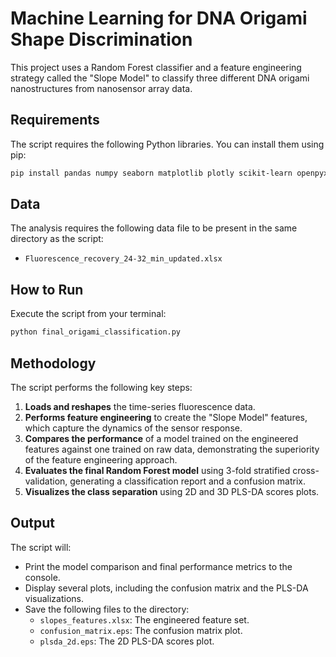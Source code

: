 # Machine Learning for DNA Origami Shape Discrimination

This project uses a Random Forest classifier and a feature engineering strategy called the "Slope Model" to classify three different DNA origami nanostructures from nanosensor array data.

## Requirements

The script requires the following Python libraries. You can install them using pip:
```bash
pip install pandas numpy seaborn matplotlib plotly scikit-learn openpyxl
```

## Data

The analysis requires the following data file to be present in the same directory as the script:
- `Fluorescence_recovery_24-32_min_updated.xlsx`

## How to Run

Execute the script from your terminal:
```bash
python final_origami_classification.py
```

## Methodology

The script performs the following key steps:
1.  **Loads and reshapes** the time-series fluorescence data.
2.  **Performs feature engineering** to create the "Slope Model" features, which capture the dynamics of the sensor response.
3.  **Compares the performance** of a model trained on the engineered features against one trained on raw data, demonstrating the superiority of the feature engineering approach.
4.  **Evaluates the final Random Forest model** using 3-fold stratified cross-validation, generating a classification report and a confusion matrix.
5.  **Visualizes the class separation** using 2D and 3D PLS-DA scores plots.

## Output

The script will:
- Print the model comparison and final performance metrics to the console.
- Display several plots, including the confusion matrix and the PLS-DA visualizations.
- Save the following files to the directory:
  - `slopes_features.xlsx`: The engineered feature set.
  - `confusion_matrix.eps`: The confusion matrix plot.
  - `plsda_2d.eps`: The 2D PLS-DA scores plot.